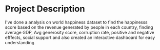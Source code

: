 # Project Description
I've done a analysis on world happiness dataset to find the happinesss score based on the revenue generated by people in each country, finding average GDP,
Avg generosity score, corruption rate, positive and negative efffects, social support and also created an interactive dashboard for easy understanding. 
